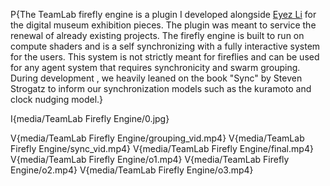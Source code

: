 P{The TeamLab firefly engine is a plugin I developed alongside <a href="https://twitter.com/EyezCG">Eyez Li</a> for the digital museum exhibition pieces. The plugin was meant to service the renewal of already existing projects. The firefly engine is built to run on compute shaders and is a self synchronizing with a fully interactive system for the users. This system is not strictly meant for fireflies and can be used for any agent system that requires synchronicity and swarm grouping. During development , we heavily leaned on the book "Sync" by Steven Strogatz to inform our synchronization models such as the kuramoto and clock nudging model.}

I{media/TeamLab Firefly Engine/0.jpg}

V{media/TeamLab Firefly Engine/grouping_vid.mp4}
V{media/TeamLab Firefly Engine/sync_vid.mp4}
V{media/TeamLab Firefly Engine/final.mp4}
V{media/TeamLab Firefly Engine/o1.mp4}
V{media/TeamLab Firefly Engine/o2.mp4}
V{media/TeamLab Firefly Engine/o3.mp4}
